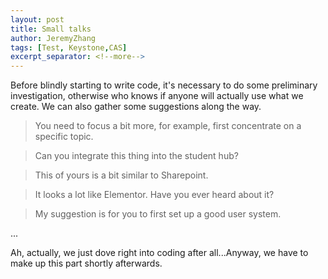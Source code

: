 ```yaml
---
layout: post
title: Small talks
author: JeremyZhang
tags: [Test, Keystone,CAS]
excerpt_separator: <!--more-->
---
```

<!--more-->
Before blindly starting to write code, it's necessary to do some preliminary investigation, otherwise who knows if anyone will actually use what we create. We can also gather some suggestions along the way.

> You need to focus a bit more, for example, first concentrate on a specific topic.

> Can you integrate this thing into the student hub?

> This of yours is a bit similar to Sharepoint.

> It looks a lot like Elementor. Have you ever heard about it?

> My suggestion is for you to first set up a good user system.

...

Ah, actually, we just dove right into coding after all...Anyway, we have to make up this part shortly afterwards.